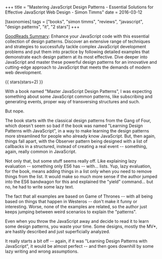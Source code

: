 +++
title = "Mastering JavaScript Design Patterns - Essential Solutions for Effective JavaScript Web Design - Simon Timms"
date = 2016-03-12

[taxonomies]
tags = ["books", "simon timms", "reviews", "javascript", "design patterns",
"it", "2 stars"]
+++

[GoodReads Summary](https://www.goodreads.com/book/show/23847040-mastering-javascript-design-patterns---essential-solutions-for-effective):
Enhance your JavaScript code with this essential collection of design
patterns. Discover an extensive range of techniques and strategies to
successfully tackle complex JavaScript development problems and put them into
practice by following detailed examples that demonstrate each design pattern
at its most effective. Dive deeper into JavaScript and master these powerful
design patterns for an innovative and cutting-edge approach to JavaScript that
meets the demands of modern web development.

<!-- more -->

{{ stars(stars=2) }}

With a book named "Master JavaScript Design Patterns", I was expecting
something about some JavaScript common patterns, like subscribing and
generating events, proper way of transversing structures and such.

But nope.

The book starts with the classical design patterns from the Gang of Four,
which doesn't seem so bad if the book was named "Learning Design Patterns with
JavaScript", in a way to make learning the design patterns more streamlined
for people who already know JavaScript. But, then again, things fall apart,
with the Observer pattern being designed with a list of callbacks in a
structured, instead of creating a real event -- something, again, really
common in JavaScript.

Not only that, but some stuff seems really off. Like explaining lazy
evaluation -- something only ES6 has -- with... lists. Yup, lazy evaluation,
for the book, means adding things in a list only when you need to remove
things from the list. It would make so much more sense if the author jumped
into the ES6 bandwagon for this and explained the "yield" command... but no,
he had to write some lazy text.

The fact that all examples are based on Game of Thrones -- with all being
based on things that happen in Westeros -- don't make it funny or interesting.
Worse, none of the examples are related, so the author just keeps jumping
between weird scenarios to explain the "patterns".

Even when you throw the JavaScript away and decide to read it to learn some
design patterns, you waste your time. Some designs, mostly the MV*, are
hastily described and just superficially analyzed. 

It really starts a bit off -- again, if it was "Learning Design Patterns with
JavaScript", it would be almost perfect -- and then goes downhill by some lazy
writing and wrong assumptions.
